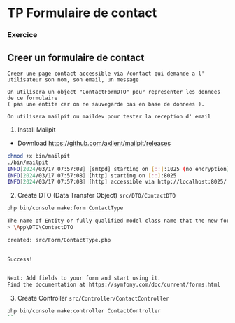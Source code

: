 # TP Formulaire de contact

### Exercice 

## Creer un formulaire de contact 

```
Creer une page contact accessible via /contact qui demande a l' utilisateur son nom, son email, un message

On utilisera un object "ContactFormDTO" pour representer les donnees de ce formulaire 
( pas une entite car on ne sauvegarde pas en base de donnees ).

On utilisera mailpit ou maildev pour tester la reception d' email
```


1. Install Mailpit 
- Download https://github.com/axllent/mailpit/releases
```bash 
chmod +x bin/mailpit
./bin/mailpit
INFO[2024/03/17 07:57:08] [smtpd] starting on [::]:1025 (no encryption) 
INFO[2024/03/17 07:57:08] [http] starting on [::]:8025                 
INFO[2024/03/17 07:57:08] [http] accessible via http://localhost:8025/ 

```

2. Create DTO (Data Transfer Object) ```src/DTO/ContactDTO```
```bash
php bin/console make:form ContactType

The name of Entity or fully qualified model class name that the new form will be bound to (empty for none):
> \App\DTO\ContactDTO

created: src/Form/ContactType.php

       
Success! 
       

Next: Add fields to your form and start using it.
Find the documentation at https://symfony.com/doc/current/forms.html
```


3. Create Controller ```src/Controller/ContactController```
```bash
php bin/console make:controller ContactController
``
